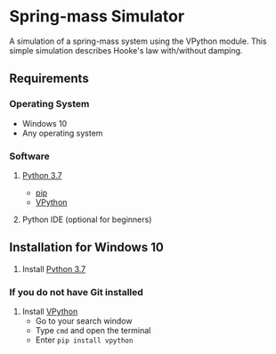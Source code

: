 # Spring-mass Simulator
A simulation of a spring-mass system using the VPython module. This simple simulation describes Hooke's law with/without damping.

## Requirements
### Operating System
- Windows 10 
- Any operating system

### Software 
1. [Python 3.7](https://www.python.org/ftp/python/3.7.7/python-3.7.7-amd64.exe)
   - [pip](https://pypi.org/project/pip/)
   - [VPython](https://vpython.org/)

2. Python IDE (optional for beginners)
  
## Installation for Windows 10
1. Install [Python 3.7](https://www.python.org/ftp/python/3.7.7/python-3.7.7-amd64.exe)

### If you do not have Git installed
1. Install [VPython](https://vpython.org/presentation2018/install.html)
   - Go to your search window
   - Type `cmd` and open the terminal
   - Enter `pip install vpython`
